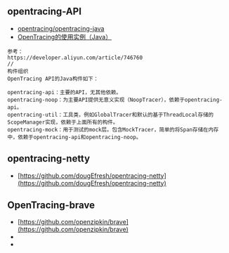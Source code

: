 ## opentracing-API
- [opentracing/opentracing-java](https://github.com/opentracing/opentracing-java)
- [OpenTracing的使用实例（Java）](https://developer.aliyun.com/article/746760)
```
参考：
https://developer.aliyun.com/article/746760
//
构件组织
OpenTracing API的Java构件如下：

opentracing-api：主要的API，无其他依赖。
opentracing-noop：为主要API提供无意义实现（NoopTracer），依赖于opentracing-api。
opentracing-util：工具类，例如GlobalTracer和默认的基于ThreadLocal存储的ScopeManager实现，依赖于上面所有的构件。
opentracing-mock：用于测试的mock层。包含MockTracer，简单的将Span存储在内存中，依赖于opentracing-api和opentracing-noop。
```
## opentracing-netty
- [https://github.com/dougEfresh/opentracing-netty](https://github.com/dougEfresh/opentracing-netty)

## OpenTracing-brave
- [https://github.com/openzipkin/brave](https://github.com/openzipkin/brave)
- []()
- []()